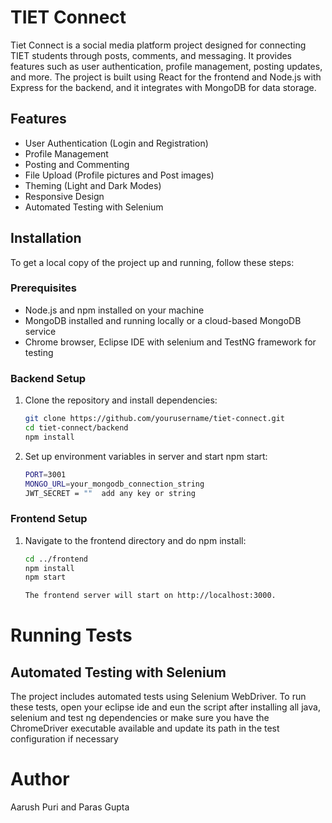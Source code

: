 # TIET Connect

<p>Tiet Connect is a social media platform project designed for connecting TIET students through posts, comments, and messaging. It provides features such as user authentication, profile management, posting updates, and more. The project is built using React for the frontend and Node.js with Express for the backend, and it integrates with MongoDB for data storage.</p>

## Features

- User Authentication (Login and Registration)
- Profile Management
- Posting and Commenting
- File Upload (Profile pictures and Post images)
- Theming (Light and Dark Modes)
- Responsive Design
- Automated Testing with Selenium

## Installation

To get a local copy of the project up and running, follow these steps:

### Prerequisites

- Node.js and npm installed on your machine
- MongoDB installed and running locally or a cloud-based MongoDB service
- Chrome browser, Eclipse IDE with selenium and TestNG framework for testing

### Backend Setup

1. Clone the repository and install dependencies:
   ```bash
   git clone https://github.com/yourusername/tiet-connect.git
   cd tiet-connect/backend
   npm install
   ```
2. Set up environment variables in server and start npm start:
   ```bash
   PORT=3001
   MONGO_URL=your_mongodb_connection_string
   JWT_SECRET = ""  add any key or string
   ```

### Frontend Setup

1. Navigate to the frontend directory and do npm install:

   ```bash
   cd ../frontend
   npm install
   npm start

   The frontend server will start on http://localhost:3000.
   ```

# Running Tests

## Automated Testing with Selenium

<p>The project includes automated tests using Selenium WebDriver. To run these tests, open your eclipse ide and eun the script after installing all java, selenium and test ng dependencies or make sure you have the ChromeDriver executable available and update its path in the test configuration if necessary </p>

# Author

Aarush Puri and Paras Gupta
